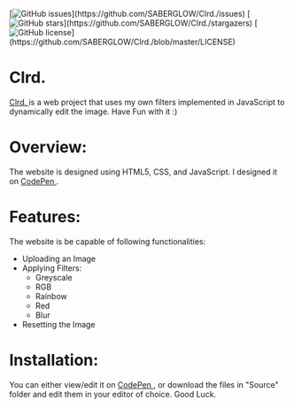 
[![GitHub issues](https://img.shields.io/github/issues/SABERGLOW/Clrd.)](https://github.com/SABERGLOW/Clrd./issues) [![GitHub stars](https://img.shields.io/github/stars/SABERGLOW/Clrd.)](https://github.com/SABERGLOW/Clrd./stargazers) [![GitHub license](https://img.shields.io/github/license/SABERGLOW/Clrd.)](https://github.com/SABERGLOW/Clrd./blob/master/LICENSE)


# Clrd.
<a href="https://codepen.io/saberglow/pen/OJNypmg"> Clrd. </a> is a web project that uses my own filters implemented in JavaScript to dynamically edit the image. Have Fun with it :)

# Overview:
The website is designed using HTML5, CSS, and JavaScript. I designed it on <a href="https://codepen.io/saberglow/pen/OJNypmg"> CodePen </a>. 

# Features:
The website is be capable of following functionalities:
* Uploading an Image
* Applying Filters:
  * Greyscale
  * RGB
  * Rainbow
  * Red
  * Blur
* Resetting the Image

# Installation:
You can either view/edit it on <a href="https://codepen.io/saberglow/pen/OJNypmg"> CodePen </a>, or download the files in "Source" folder and edit them in your editor of choice. Good Luck.
